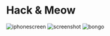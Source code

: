 # Hack & Meow
> 

![iphonescreen](https://image.ibb.co/nKaar9/photo-2018-10-14-08-32-34.jpg)
![screenshot](https://image.ibb.co/dHvar9/photo-2018-10-14-08-32-45.jpg)
![bongo](https://thumbs.gfycat.com/FamousMiserableFreshwatereel-size_restricted.gif)
